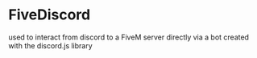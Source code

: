 # FiveDiscord
used to interact from discord to a FiveM server directly via a bot created with the discord.js library
